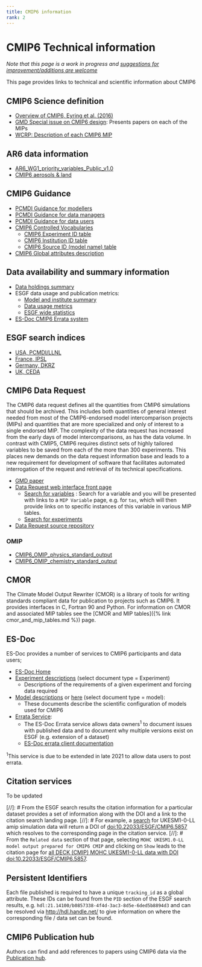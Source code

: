 ```yaml
---
title: CMIP6 information 
rank: 2
---
```

# CMIP6 Technical information

*Note that this page is a work in progress and [suggestions for improvement/additions are welcome](https://github.com/WCRP-CMIP/WGCM_Infrastructure_Panel/issues)*

This page provides links to technical and scientific information about CMIP6

## CMIP6 Science definition

* [Overview of CMIP6, Eyring et al. (2016)](https://gmd.copernicus.org/articles/9/1937/2016/)
* [GMD Special issue on CMIP6 design](https://gmd.copernicus.org/articles/special_issue590.html): Presents papers on each of the MIPs
* [WCRP: Description of each CMIP6 MIP](https://www.wcrp-climate.org/modelling-wgcm-mip-catalogue/modelling-wgcm-cmip6-endorsed-mips)


## AR6 data information

* [AR6_WG1_priority_variables_Public_v1.0](https://docs.google.com/spreadsheets/d/1H2qXofwjOpCospDcj9LRokpz0HGysRcDK2HmNSJoqyk)
* [CMIP6 aerosols & land](https://docs.google.com/spreadsheets/d/1y91pk_18aFcKVt5kFelNZHHupCaeyJFh3r5QKWL8EPI)

## CMIP6 Guidance

* [PCMDI Guidance for modellers](https://pcmdi.llnl.gov/CMIP6/Guide/modelers.html)
* [PCMDI Guidance for data managers](https://pcmdi.llnl.gov/CMIP6/Guide/dataManagers.html)
* [PCMDI Guidance for data users](https://pcmdi.llnl.gov/CMIP6/Guide/dataUsers.html)
* [CMIP6 Controlled Vocabularies](https://github.com/WCRP-CMIP/CMIP6_CVs)
   * [CMIP6 Experiment ID table](https://wcrp-cmip.github.io/CMIP6_CVs/docs/CMIP6_experiment_id.html)
   * [CMIP6 Institution ID table](https://wcrp-cmip.github.io/CMIP6_CVs/docs/CMIP6_institution_id.html)
   * [CMIP6 Source ID (model name) table](https://wcrp-cmip.github.io/CMIP6_CVs/docs/CMIP6_source_id.html)
* [CMIP6 Global attributes description](http://goo.gl/v1drZl)

## Data availability and summary information

* [Data holdings summary](https://pcmdi.llnl.gov/CMIP6/ArchiveStatistics/esgf_data_holdings/)
* ESGF data usage and publication metrics:
  * [Model and institute summary](http://esgf-ui.cmcc.it/esgf-dashboard-ui/data-archiveCMIP6.html)
  * [Data usage metrics](http://esgf-ui.cmcc.it/esgf-dashboard-ui/cmip6.html)
  * [ESGF wide statistics](http://esgf-ui.cmcc.it/esgf-dashboard-ui/federated-view.html)
* [ES-Doc CMIP6 Errata system](https://errata.es-doc.org)

## ESGF search indices

* [USA, PCMDI/LLNL](https://esgf-node.llnl.gov/projects/cmip6/)
* [France, IPSL](https://esgf-node.ipsl.upmc.fr/projects/cmip6-ipsl/)
* [Germany, DKRZ](https://esgf-data.dkrz.de/projects/cmip6-dkrz/)
* [UK, CEDA](https://esgf-index1.ceda.ac.uk/projects/cmip6-ceda/)

## CMIP6 Data Request

The CMIP6 data request defines all the quantities from CMIP6 simulations that should be archived. 
This includes both quantities of general interest needed from most of the CMIP6-endorsed model intercomparison projects (MIPs) and quantities that are more specialized and only of interest to a single endorsed MIP. 
The complexity of the data request has increased from the early days of model intercomparisons, as has the data volume. 
In contrast with CMIP5, CMIP6 requires distinct sets of highly tailored variables to be saved from each of the more than 300 experiments. 
This places new demands on the data request information base and leads to a new requirement for development of software that facilitates automated interrogation of the request and retrieval of its technical specifications. 

* [GMD paper](https://gmd.copernicus.org/articles/13/201/2020/)
* [Data Request web interface front page](http://clipc-services.ceda.ac.uk/dreq/index.html)
  * [Search for variables](http://clipc-services.ceda.ac.uk/dreq/mipVars.html) : Search for a variable and you will be presented with links to a `MIP Variable` page, e.g. for `tas`, which will then provide links on to specific instances of this variable in various MIP tables.
  * [Search for experiments](http://clipc-services.ceda.ac.uk/dreq/experiments.html)
* [Data Request source repository](http://proj.badc.rl.ac.uk/exarch/browser/CMIP6dreq)

### OMIP

* [CMIP6_OMIP_physics_standard_output](https://docs.google.com/spreadsheets/d/1M7KeHm1ZaSKClgf5O0L1-LZgWJJqaVlVTQ44jnZiT4A)
* [CMIP6_OMIP_chemistry_standard_output](https://docs.google.com/spreadsheets/d/1SfxHKASSwLbPM6xBDjZ6Y8oIxx9APLOlCG9G0lzIu7o)

## CMOR

The Climate Model Output Rewriter (CMOR) is a library of tools for writing standards compliant data for publication to projects such as CMIP6. It provides interfaces in C, Fortran 90 and Python. 
For information on CMOR and associated MIP tables see the [CMOR and MIP tables]({% link cmor_and_mip_tables.md %}) page.

## ES-Doc

ES-Doc provides a number of services to CMIP6 participants and data users;

 * [ES-Doc Home](https://es-doc.org)
 * [Experiment descriptions](https://search.es-doc.org/) (select document type = Experiment)
    * Descriptions of the requirements of a given experiment and forcing data required
 * [Model descriptions](https://explore.es-doc.org/) or [here](https://search.es-doc.org/) (select document type = model):
    * These documents describe the scientific configuration of models used for CMIP6
 * [Errata Service](https://errata.es-doc.org): 
    * The ES-Doc Errata service allows data owners<sup>1</sup> to document issues with published data and to document why multiple versions exist on ESGF (e.g. extension of a dataset)
    * [ES-Doc errata client documentation](https://es-doc.github.io/esdoc-errata-client/)


<sup>1</sup>This service is due to be extended in late 2021 to allow data users to post errata.

## Citation services

To be updated

[//]: # From the ESGF search results the citation information for a particular dataset provides a set of information along with the DOI and a link to the citation search landing page. 
[//]: # For example, a [search](http://esgf-node.llnl.gov/search/cmip6/?mip_era=CMIP6&activity_id=CMIP&institution_id=MOHC&source_id=UKESM1-0-LL&experiment_id=amip) for UKESM1-0-LL amip simulation data will return a DOI of [doi:10.22033/ESGF/CMIP6.5857](https://doi.org/10.22033/ESGF/CMIP6.5857) which resolves to the corresponding page in the citation service. 
[//]: # From the `Related data` section of that page, selecting `MOHC UKESM1.0-LL model output prepared for CMIP6 CMIP` and clicking on `Show` leads to the citation page for [all DECK (CMIP) MOHC UKESM1-0-LL data with DOI doi:10.22033/ESGF/CMIP6.5857](https://doi.org/10.22033/ESGF/CMIP6.5857).

## Persistent Identifiers

Each file published is required to have a unique ``tracking_id`` as a global attribute. 
These IDs can be found from the `PID` section of the ESGF search results, e.g. `hdl:21.14100/b0857338-4f4d-3ac3-8d5e-6ded5b8894d3` and can be resolved via <http://hdl.handle.net/> to give information on where the corresponding file / data set can be found.

## CMIP6 Publication hub

Authors can find and add references to papers using CMIP6 data via the [Publication hub](https://cmip-publications.llnl.gov/view/CMIP6/).


